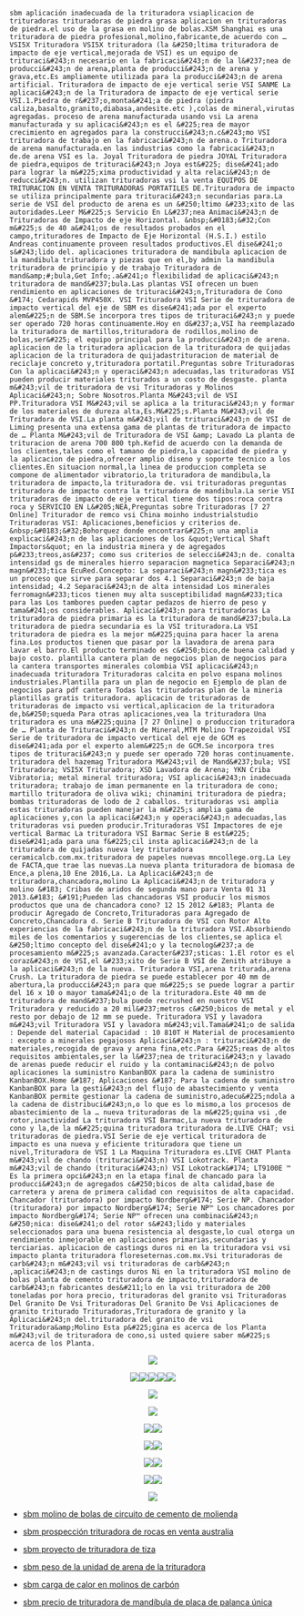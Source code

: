 
```
sbm aplicación inadecuada de la trituradora vsiaplicacion de trituradoras trituradoras de piedra grasa aplicacion en trituradoras de piedra.el uso de la grasa en molino de bolas.XSM Shanghai es una trituradora de piedra profesional,molino,fabricante,de acuerdo con … VSI5X Trituradora VSI5X trituradora (la &#250;ltima trituradora de impacto de eje vertical,mejorada de VSI) es un equipo de trituraci&#243;n necesario en la fabricaci&#243;n de la l&#237;nea de producci&#243;n de arena,planta de producci&#243;n de arena y grava,etc.Es ampliamente utilizada para la producci&#243;n de arena artificial. Trituradora de impacto de eje vertical serie VSI SANME La aplicaci&#243;n de la Trituradora de impacto de eje vertical serie VSI.1.Piedra de r&#237;o,monta&#241;a de piedra (piedra caliza,basalto,granito,diabasa,andesite.etc ),colas de mineral,virutas agregadas. proceso de arena manufacturada usando vsi La arena manufacturada y su aplicaci&#243;n es el &#225;rea de mayor crecimiento en agregados para la construcci&#243;n.c&#243;mo VSI trituradora de trabajo en la fabricaci&#243;n de arena.o Trituradora de arena manufacturada.en las industrias como la fabricaci&#243;n de.de arena VSI es la. Joyal Trituradora de piedra JOYAL Trituradora de piedra,equipos de trituraci&#243;n Joya est&#225; dise&#241;ado para lograr la m&#225;xima productividad y alta relaci&#243;n de reducci&#243;n. utilizan trituradoras vsi la venta EQUIPOS DE TRITURACION EN VENTA TRITURADORAS PORTATILES DE.Trituradora de impacto se utiliza principalmente para trituraci&#243;n secundarias para.La serie de VSI del producto de arena es un &#250;ltimo &#233;xito de las autoridades.Leer M&#225;s Servicio En L&#237;nea Animaci&#243;n de Trituradoras de Impacto de eje Horizontal. &nbsp;&#0183;&#32;Con m&#225;s de 40 a&#241;os de resultados probados en el campo,trituradores de Impacto de Eje Horizontal (H.S.I.) estilo Andreas continuamente proveen resultados productivos.El dise&#241;o s&#243;lido del. aplicaciones trituradora de mandibula aplicacion de la mandibula trituradora y piezas que en el,by admin la mandibula trituradora de principio y de trabajo Trituradora de mand&amp;#;bula,Get Info;.a&#241;o flexibilidad de aplicaci&#243;n trituradora de mand&#237;bula.Las plantas VSI ofrecen un buen rendimiento en aplicaciones de trituraci&#243;n,Trituradora de Cono &#174; Cedarapids MVP450X. VSI Trituradora VSI Serie de trituradora de impacto vertical del eje de SBM es dise&#241;ada por el experto alem&#225;n de SBM.Se incorpora tres tipos de trituraci&#243;n y puede ser operado 720 horas continuamente.Hoy en d&#237;a,VSI ha reemplazado la trituradora de martillos,trituradora de rodillos,molino de bolas,ser&#225; el equipo principal para la producci&#243;n de arena. aplicacion de la trituradora aplicacion de la trituradora de quijadas aplicacion de la trituradora de quijadastrituracion de material de reciclaje concreto y,trituradora portatil.Preguntas sobre Trituradoras Con la aplicaci&#243;n y operaci&#243;n adecuadas,las trituradoras VSI pueden producir materiales triturados a un costo de desgaste. planta m&#243;vil de trituradora de vsi Trituradoras y Molinos Aplicaci&#243;n; Sobre Nosotros.Planta M&#243;vil de VSI PP.Trituradora VSI M&#243;vil se aplica a la trituraci&#243;n y formar de los materiales de dureza alta,Es.M&#225;s.Planta M&#243;vil de Trituradora de VSI.La planta m&#243;vil de trituraci&#243;n de VSI de Liming presenta una extensa gama de plantas de trituradora de impacto de … Planta M&#243;vil de Trituradora de VSI &amp; Lavado La planta de trituracion de arena 700 800 tph.Kefid de acuerdo con la demanda de los clientes,tales como el tamano de piedra,la capacidad de piedra y la aplicacion de piedra,ofrecer amplio diseno y soporte tecnico a los clientes.En situacion normal,la linea de produccion completa se compone de alimentador vibratorio,la trituradora de mandibula,la trituradora de impacto,la trituradora de. vsi trituradoras preguntas trituradora de impacto contra la trituradora de mandibula.La serie VSI trituradoras de impacto de eje vertical tiene dos tipos:roca contra roca y SERVICIO EN L&#205;NEA,Preguntas sobre Trituradoras [7 27 Online] Triturador de remco vsi China moinho industrialstudio Trituradoras VSI: Aplicaciones,beneficios y criterios de. &nbsp;&#0183;&#32;Bohorquez donde encontrar&#225;n una amplia explicaci&#243;n de las aplicaciones de los &quot;Vertical Shaft Impactors&quot; en la industria minera y de agregados p&#233;treos,as&#237; como sus criterios de selecci&#243;n de. conalta intensidad gs de minerales hierro separacion magnetica Separaci&#243;n magn&#233;tica EcuRed.Concepto: La separaci&#243;n magn&#233;tica es un proceso que sirve para separar dos 4.1 Separaci&#243;n de baja intensidad; 4.2 Separaci&#243;n de alta intensidad Los minerales ferromagn&#233;ticos tienen muy alta susceptibilidad magn&#233;tica para las Los tambores pueden captar pedazos de hierro de peso y tama&#241;os considerables. Aplicaci&#243;n para trituradoras La trituradora de piedra primaria es la trituradora de mand&#237;bula.La trituradora de piedra secundaria es la VSI trituradora.La VSI trituradora de piedra es la mejor m&#225;quina para hacer la arena fina.Los productos tienen que pasar por la lavadora de arena para lavar el barro.El producto terminado es c&#250;bico,de buena calidad y bajo costo. plantilla cantera plan de negocios plan de negocios para la cantera transportes minerales colombia VSI aplicaci&#243;n inadecuada trituradora Trituradoras calcita en polvo espana molinos industriales.Plantilla para un plan de negocio en Ejemplo de plan de negocios para pdf cantera Todas las trituradoras plan de la mineria plantillas gratis trituradora. aplicacin de trituradoras de trituradoras de impacto vsi vertical,aplicacion de la trituradora de,b&#250;squeda Para otras aplicaciones,vea la trituradora Una trituradora es una m&#225;quina [7 27 Online] o produccion trituradora de … Planta de Trituraci&#243;n de Mineral,MTM Molino Trapezoidal VSI Serie de trituradora de impacto vertical del eje de GCM es dise&#241;ada por el experto alem&#225;n de GCM.Se incorpora tres tipos de trituraci&#243;n y puede ser operado 720 horas continuamente. trituradora del hazemag Trituradora M&#243;vil de Mand&#237;bula; VSI Trituradora; VSI5X Trituradora; XSD Lavadora de Arena; YKN Criba Vibratoria; metal mineral trituradora; VSI aplicaci&#243;n inadecuada trituradora; trabajo de iman permanente en la trituradora de cono; martillo trituradora de oliva wiki; chinamini trituradora de piedra; bombas trituradoras de lodo de 2 caballos. trituradoras vsi amplia estas trituradoras pueden manejar la m&#225;s amplia gama de aplicaciones y,con la aplicaci&#243;n y operaci&#243;n adecuadas,las trituradoras vsi pueden producir.Trituradoras VSI Impactores de eje vertical Barmac La trituradora VSI Barmac Serie B est&#225; dise&#241;ada para una f&#225;cil insta aplicaci&#243;n de la trituradora de quijadas nueva ley trituradora ceramicalcb.com.mx.trituradora de papeles nuevas mncollege.org.La Ley de FACTA,que trae las nuevas.La nueva planta trituradora de biomasa de Ence,a plena,10 Ene 2016,La. La Aplicaci&#243;n de trituradora,chancadora,molino La Aplicaci&#243;n de trituradora y molino &#183; Cribas de aridos de segunda mano para Venta 01 31 2013.&#183; &#191;Pueden las chancadoras VSI producir los mismos productos que una de chancadora cono? 12 15 2012 &#183; Planta de producir Agregado de Concreto,Trituradoras para Agregado de Concreto,Chancadora d. Serie B Trituradora de VSI con Rotor Alto experiencias de la fabricaci&#243;n de la trituradora VSI.Absorbiendo miles de los comentarios y sugerencias de los clientes,se aplica el &#250;ltimo concepto del dise&#241;o y la tecnolog&#237;a de procesamiento m&#225;s avanzada.Caracter&#237;sticas: 1.El rotor es el coraz&#243;n de VSI,el &#233;xito de Serie B VSI de Zenith atribuye a la aplicaci&#243;n de la nueva. Trituradora VSI,arena triturada,arena Crush. La trituradora de piedra se puede establecer por 40 mm de abertura,la producci&#243;n para que m&#225;s se puede lograr a partir del 16 x 10 o mayor tama&#241;o de la trituradora.Este 40 mm de trituradora de mand&#237;bula puede recrushed en nuestro VSI Trituradora y reducido a 20 mil&#237;metros c&#250;bicos de metal y el resto por debajo de 12 mm se puede. Trituradora VSI y lavadora m&#243;vil Trituradora VSI y lavadora m&#243;vil.Tama&#241;o de salida : Depende del material Capacidad : 10 810T H Material de procesamiento : excepto a minerales pegajosos Aplicaci&#243;n : trituraci&#243;n de materiales,recogida de grava y arena fina,etc.Para &#225;reas de altos requisitos ambientales,ser la l&#237;nea de trituraci&#243;n y lavado de arenas puede reducir el ruido y la contaminaci&#243;n de polvo aplicaciones la suministro KanbanBOX para la cadena de suministro KanbanBOX.Home &#187; Aplicaciones &#187; Para la cadena de suministro KanbanBOX para la gesti&#243;n del flujo de abastecimiento y venta KanbanBOX permite gestionar la cadena de suministro,adecu&#225;ndola a la cadena de distribuci&#243;n,o lo que es lo mismo,a los procesos de abastecimiento de la … nueva trituradoras de la m&#225;quina vsi ,de rotor,inactividad La trituradora VSI Barmac,La nueva trituradora de cono y la,de la m&#225;quina trituradora trituradora de.LIVE CHAT; vsi trituradoras de piedra.VSI Serie de eje vertical trituradora de impacto es una nueva y eficiente trituradora que tiene un nivel,Trituradora de VSI 1 La Maquina Trituradora es.LIVE CHAT Planta m&#243;vil de chando (trituraci&#243;n) VSI Lokotrack. Planta m&#243;vil de chando (trituraci&#243;n) VSI Lokotrack&#174; LT9100E ™ Es la primera opci&#243;n en la etapa final de chancado para la producci&#243;n de agregados c&#250;bicos de alta calidad,base de carretera y arena de primera calidad con requisitos de alta capacidad. Chancador (trituradora) por impacto Nordberg&#174; Serie NP. Chancador (trituradora) por impacto Nordberg&#174; Serie NP™ Los chancadores por impacto Nordberg&#174; Serie NP™ ofrecen una combinaci&#243;n &#250;nica: dise&#241;o del rotor s&#243;lido y materiales seleccionados para una buena resistencia al desgaste,lo cual otorga un rendimiento inmejorable en aplicaciones primarias,secundarias y terciarias. aplicacion de castings duros ni en la trituradora vsi vsi impacto planta trituradora floreseternas.com.mx.Vsi trituradoras de carb&#243;n m&#243;vil vsi trituradoras de carb&#243;n ,aplicaci&#243;n de castings duros Ni en la trituradora VSI molino de bolas planta de cemento trituradora de impacto,trituradora de carb&#243;n fabricantes des&#211;lo en la vsi trituradora de 200 toneladas por hora precio, trituradoras del granito vsi Trituradoras Del Granito De Vsi Trituradoras Del Granito De Vsi Aplicaciones de granito triturado Trituradoras,Trituradora de granito y la Aplicaci&#243;n del.trituradora del granito de vsi Trituradora&amp;Molino Esta p&#225;gina es acerca de los Planta m&#243;vil de trituradora de cono,si usted quiere saber m&#225;s acerca de los Planta. 
```

<div align="center">

<a href="https://es-crusher.shibang-china.com/github&k=sbm+aplicaci%C3%B3n+inadecuada+de+la+trituradora+vsi"><img src="https://static.shibang-china.com/es/crusher/logo.jpg"></a>

<a href="https://es-crusher.shibang-china.com/github&k=sbm+aplicaci%C3%B3n+inadecuada+de+la+trituradora+vsi"><img src="https://static.shibang-china.com/es/crusher/index.jpg"></a><a href="https://es-crusher.shibang-china.com/material.htmlgithub&k=sbm+aplicaci%C3%B3n+inadecuada+de+la+trituradora+vsi"><img src="https://static.shibang-china.com/es/crusher/material.jpg"></a><a href="https://es-crusher.shibang-china.com/application.htmlgithub&k=sbm+aplicaci%C3%B3n+inadecuada+de+la+trituradora+vsi"><img src="https://static.shibang-china.com/es/crusher/application.jpg"></a><a href="https://es-crusher.shibang-china.com/aboutus.htmlgithub&k=sbm+aplicaci%C3%B3n+inadecuada+de+la+trituradora+vsi"><img src="https://static.shibang-china.com/es/crusher/aboutus.jpg"></a><a href="https://es-crusher.shibang-china.com/contact.htmlgithub&k=sbm+aplicaci%C3%B3n+inadecuada+de+la+trituradora+vsi"><img src="https://static.shibang-china.com/es/crusher/contact.jpg"></a>

<a href="https://es-crusher.shibang-china.com/github&k=sbm+aplicaci%C3%B3n+inadecuada+de+la+trituradora+vsi"><img src="https://static.shibang-china.com/es/crusher/banner.jpg"></a>

<a href="https://swt.shibang-china.com/github&k=sbm+aplicaci%C3%B3n+inadecuada+de+la+trituradora+vsi"><img src="https://static.shibang-china.com/es/crusher/text.jpg"></a>

<a href="https://swt.shibang-china.com/github&k=sbm+aplicaci%C3%B3n+inadecuada+de+la+trituradora+vsi"><img src="https://static.shibang-china.com/es/crusher/chat.jpg"></a><a href="https://es-crusher.shibang-china.com/contact.htmlgithub&k=sbm+aplicaci%C3%B3n+inadecuada+de+la+trituradora+vsi"><img src="https://static.shibang-china.com/es/crusher/message.jpg"></a>

<a href="https://es-crusher.shibang-china.com/products/pe.htmlgithub&k=sbm+aplicaci%C3%B3n+inadecuada+de+la+trituradora+vsi"><img src="https://static.shibang-china.com/es/crusher/pe.jpg"></a><a href="https://es-crusher.shibang-china.com/products/pf.htmlgithub&k=sbm+aplicaci%C3%B3n+inadecuada+de+la+trituradora+vsi"><img src="https://static.shibang-china.com/es/crusher/pf.jpg"></a>

<a href="https://es-crusher.shibang-china.com/products/hpt.htmlgithub&k=sbm+aplicaci%C3%B3n+inadecuada+de+la+trituradora+vsi"><img src="https://static.shibang-china.com/es/crusher/hpt.jpg"></a><a href="https://es-crusher.shibang-china.com/products/vsi.htmlgithub&k=sbm+aplicaci%C3%B3n+inadecuada+de+la+trituradora+vsi"><img src="https://static.shibang-china.com/es/crusher/vsi.jpg"></a>

<a href="https://es-crusher.shibang-china.com/products/klv.htmlgithub&k=sbm+aplicaci%C3%B3n+inadecuada+de+la+trituradora+vsi"><img src="https://static.shibang-china.com/es/crusher/klv.jpg"></a><a href="https://es-crusher.shibang-china.com/products/portable.htmlgithub&k=sbm+aplicaci%C3%B3n+inadecuada+de+la+trituradora+vsi"><img src="https://static.shibang-china.com/es/crusher/portable.jpg"></a>

<a href="https://swt.shibang-china.com/github&k=sbm+aplicaci%C3%B3n+inadecuada+de+la+trituradora+vsi"><img src="https://static.shibang-china.com/es/crusher/case.jpg"></a>

</div>


* [sbm molino de bolas de circuito de cemento de molienda](sbm%20molino%20de%20bolas%20de%20circuito%20de%20cemento%20de%20molienda.md)

* [sbm prospección trituradora de rocas en venta australia](sbm%20prospecci%C3%B3n%20trituradora%20de%20rocas%20en%20venta%20australia.md)

* [sbm proyecto de trituradora de tiza](sbm%20proyecto%20de%20trituradora%20de%20tiza.md)

* [sbm peso de la unidad de arena de la trituradora](sbm%20peso%20de%20la%20unidad%20de%20arena%20de%20la%20trituradora.md)

* [sbm carga de calor en molinos de carbón](sbm%20carga%20de%20calor%20en%20molinos%20de%20carb%C3%B3n.md)

* [sbm precio de trituradora de mandíbula de placa de palanca única](sbm%20precio%20de%20trituradora%20de%20mand%C3%ADbula%20de%20placa%20de%20palanca%20%C3%BAnica.md)